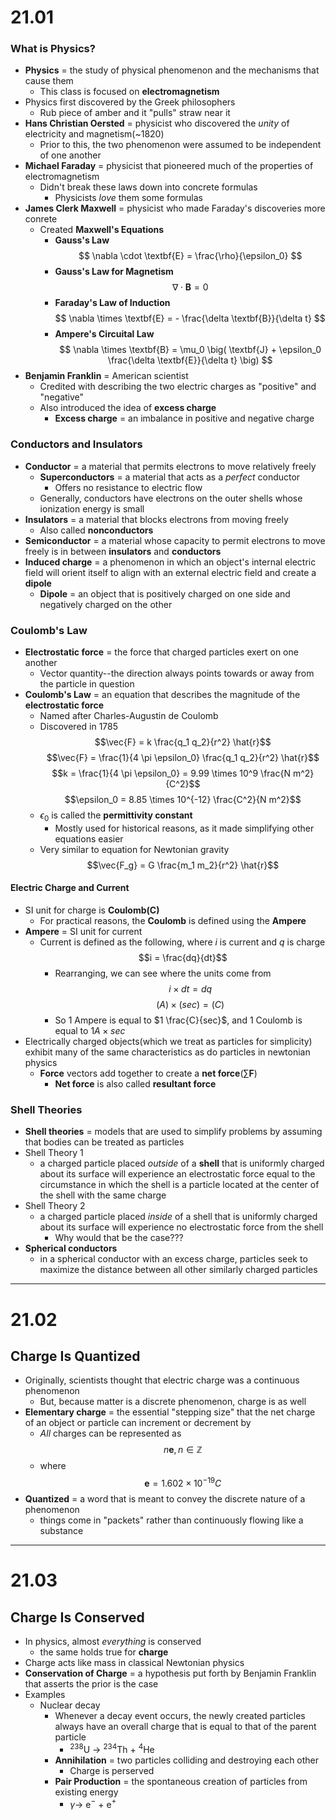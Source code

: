 # 21.01

### What is Physics?
- **Physics** = the study of physical phenomenon and the mechanisms that cause them
    * This class is focused on **electromagnetism**
- Physics first discovered by the Greek philosophers
    * Rub piece of amber and it "pulls" straw near it
- **Hans Christian Oersted** = physicist who discovered the *unity* of electricity and magnetism(~1820)
    * Prior to this, the two phenomenon were assumed to be independent of one another
- **Michael Faraday** = physicist that pioneered much of the properties of electromagnetism
    * Didn't break these laws down into concrete formulas
        + Physicists *love* them some formulas
- **James Clerk Maxwell** = physicist who made Faraday's discoveries more conrete
    * Created **Maxwell's Equations**
        + **Gauss's Law**
$$ \nabla \cdot \textbf{E} = \frac{\rho}{\epsilon_0} $$
        + **Gauss's Law for Magnetism**
$$ \nabla \cdot \textbf{B} = 0 $$
        + **Faraday's Law of Induction**
$$ \nabla \times \textbf{E} = - \frac{\delta \textbf{B}}{\delta t} $$
        + **Ampere's Circuital Law**
$$ \nabla \times \textbf{B} = \mu_0 \big( \textbf{J} + \epsilon_0 \frac{\delta \textbf{E}}{\delta t} \big) $$
- **Benjamin Franklin** = American scientist
    * Credited with describing the two electric charges as "positive" and "negative"
    * Also introduced the idea of **excess charge**
        + **Excess charge** = an imbalance in positive and negative charge

### Conductors and Insulators
- **Conductor** = a material that permits electrons to move relatively freely
    * **Superconductors** = a material that acts as a *perfect* conductor
        + Offers no resistance to electric flow
    * Generally, conductors have electrons on the outer shells whose ionization energy is small
- **Insulators** = a material that blocks electrons from moving freely
    * Also called **nonconductors**
- **Semiconductor** = a material whose capacity to permit electrons to move freely is in between **insulators** and **conductors**
- **Induced charge** = a phenomenon in which an object's internal electric field will orient itself to align with an external electric field and create a **dipole**
    * **Dipole** = an object that is positively charged on one side and negatively charged on the other

### Coulomb's Law
- **Electrostatic force** = the force that charged particles exert on one another
    * Vector quantity--the direction always points towards or away from the particle in question
- **Coulomb's Law** = an equation that describes the magnitude of the **electrostatic force**
    * Named after Charles-Augustin de Coulomb
    * Discovered in 1785
$$\vec{F} = k \frac{q_1 q_2}{r^2} \hat{r}$$
$$\vec{F} = \frac{1}{4 \pi \epsilon_0} \frac{q_1 q_2}{r^2} \hat{r}$$
$$k = \frac{1}{4 \pi \epsilon_0} = 9.99 \times 10^9 \frac{N m^2}{C^2}$$
$$\epsilon_0 = 8.85 \times 10^{-12} \frac{C^2}{N m^2}$$
    * $\epsilon_0$ is called the **permittivity constant**
        + Mostly used for historical reasons, as it made simplifying other equations easier
    * Very similar to equation for Newtonian gravity
$$\vec{F_g} = G \frac{m_1 m_2}{r^2} \hat{r}$$

#### Electric Charge and Current
- SI unit for charge is **Coulomb(C)**
    * For practical reasons, the **Coulomb** is defined using the **Ampere**
- **Ampere** = SI unit for current
    * Current is defined as the following, where $i$ is current and $q$ is charge
$$i = \frac{dq}{dt}$$
        + Rearranging, we can see where the units come from
$$i \times dt = dq$$
$$(A) \times (sec) = (C)$$
        + So 1 Ampere is equal to $1 \frac{C}{sec}$, and 1 Coulomb is equal to $1 A \times sec$
- Electrically charged objects(which we treat as particles for simplicity) exhibit many of the same characteristics as do particles in newtonian physics
    * **Force** vectors add together to create a **net force**($\sum \textbf{F}$)
        + **Net force** is also called **resultant force**

### Shell Theories
- **Shell theories** = models that are used to simplify problems by assuming that bodies can be treated as particles
- Shell Theory 1
    * a charged particle placed *outside* of a **shell** that is uniformly charged about its surface will experience an electrostatic force equal to the circumstance in which the shell is a particle located at the center of the shell with the same charge
- Shell Theory 2
    * a charged particle placed *inside* of a shell that is uniformly charged about its surface will experience no electrostatic force from the shell
        + Why would that be the case???
- **Spherical conductors**
    * in a spherical conductor with an excess charge, particles seek to maximize the distance between all other similarly charged particles


---


# 21.02

## Charge Is Quantized
- Originally, scientists thought that electric charge was a continuous phenomenon
    * But, because matter is a discrete phenomenon, charge is as well
- **Elementary charge** = the essential "stepping size" that the net charge of an object or particle can increment or decrement by
    * *All* charges can be represented as
$$ n \textbf{e} , n \in \mathbb{Z} $$
    * where
$$ \textbf{e} = 1.602 \times 10^{-19} C $$
- **Quantized** = a word that is meant to convey the discrete nature of a phenomenon
    * things come in "packets" rather than continuously flowing like a substance


---


# 21.03

## Charge Is Conserved
- In physics, almost *everything* is conserved
    * the same holds true for **charge**
- Charge acts like mass in classical Newtonian physics
- **Conservation of Charge** = a hypothesis put forth by Benjamin Franklin that asserts the prior is the case
- Examples
    * Nuclear decay
        + Whenever a decay event occurs, the newly created particles always have an overall charge that is equal to that of the parent particle
            - $^{238}$U $\to$ $^{234}$Th + $^{4}$He
        + **Annihilation** = two particles colliding and destroying each other
            - Charge is perserved
        + **Pair Production** = the spontaneous creation of particles from existing energy
            - $\gamma \to$ e$^{-}$ + e$^{+}$

